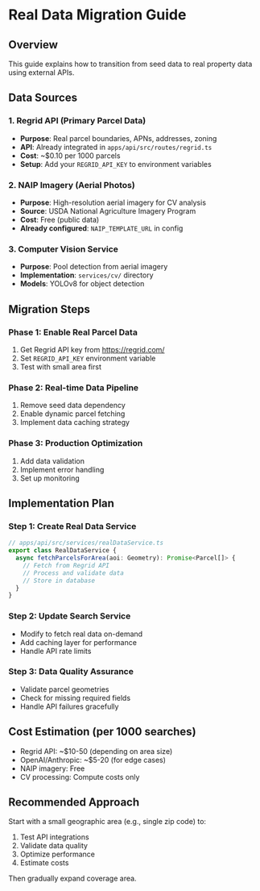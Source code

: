 # Real Data Migration Guide

## Overview
This guide explains how to transition from seed data to real property data using external APIs.

## Data Sources

### 1. Regrid API (Primary Parcel Data)
- **Purpose**: Real parcel boundaries, APNs, addresses, zoning
- **API**: Already integrated in `apps/api/src/routes/regrid.ts`
- **Cost**: ~$0.10 per 1000 parcels
- **Setup**: Add your `REGRID_API_KEY` to environment variables

### 2. NAIP Imagery (Aerial Photos)
- **Purpose**: High-resolution aerial imagery for CV analysis
- **Source**: USDA National Agriculture Imagery Program
- **Cost**: Free (public data)
- **Already configured**: `NAIP_TEMPLATE_URL` in config

### 3. Computer Vision Service
- **Purpose**: Pool detection from aerial imagery
- **Implementation**: `services/cv/` directory
- **Models**: YOLOv8 for object detection

## Migration Steps

### Phase 1: Enable Real Parcel Data
1. Get Regrid API key from https://regrid.com/
2. Set `REGRID_API_KEY` environment variable
3. Test with small area first

### Phase 2: Real-time Data Pipeline
1. Remove seed data dependency
2. Enable dynamic parcel fetching
3. Implement data caching strategy

### Phase 3: Production Optimization
1. Add data validation
2. Implement error handling
3. Set up monitoring

## Implementation Plan

### Step 1: Create Real Data Service
```typescript
// apps/api/src/services/realDataService.ts
export class RealDataService {
  async fetchParcelsForArea(aoi: Geometry): Promise<Parcel[]> {
    // Fetch from Regrid API
    // Process and validate data
    // Store in database
  }
}
```

### Step 2: Update Search Service
- Modify to fetch real data on-demand
- Add caching layer for performance
- Handle API rate limits

### Step 3: Data Quality Assurance
- Validate parcel geometries
- Check for missing required fields
- Handle API failures gracefully

## Cost Estimation (per 1000 searches)
- Regrid API: ~$10-50 (depending on area size)
- OpenAI/Anthropic: ~$5-20 (for edge cases)
- NAIP imagery: Free
- CV processing: Compute costs only

## Recommended Approach
Start with a small geographic area (e.g., single zip code) to:
1. Test API integrations
2. Validate data quality
3. Optimize performance
4. Estimate costs

Then gradually expand coverage area.
